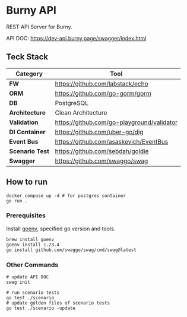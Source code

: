 # Burny API

REST API Server for Burny.

API DOC: https://dev-api.burny.page/swagger/index.html

## Teck Stack

| Category          | Tool                                       |
| ----------------- | ------------------------------------------ |
| **FW**            | https://github.com/labstack/echo           |
| **ORM**           | https://github.com/go-gorm/gorm            |
| **DB**            | PostgreSQL                                 |
| **Architecture**  | Clean Architecture                         |
| **Validation**    | https://github.com/go-playground/validator |
| **DI Container**  | https://github.com/uber-go/dig             |
| **Event Bus**     | https://github.com/asaskevich/EventBus     |
| **Scenario Test** | https://github.com/sebdah/goldie           |
| **Swagger**       | https://github.com/swaggo/swag             |

## How to run

```shell
docker compose up -d # for postgres container
go run .
```

### Prerequisites

Install [goenv](https://github.com/go-nv/goenv), specified go version and tools.

```shell
brew install goenv
goenv install 1.23.4
go install github.com/swaggo/swag/cmd/swag@latest
```

### Other Commands

```shell
# update API DOC
swag init

# run scenario tests
go test ./scenario
# update golden files of scenario tests
go test ./scenario -update
```
